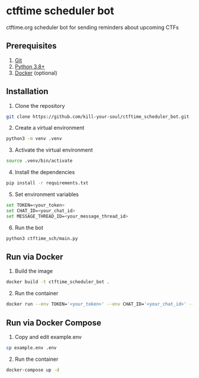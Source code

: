 # ctftime scheduler bot 
ctftime.org scheduler bot for sending reminders about upcoming CTFs
## Prerequisites
1. [Git](https://git-scm.com/)
2. [Python 3.8+](https://www.python.org/downloads/)
3. [Docker](https://www.docker.com/) (optional)

## Installation

1. Clone the repository
```bash
git clone https://github.com/kill-your-soul/ctftime_scheduler_bot.git
```

2. Create a virtual environment
```bash
python3 -m venv .venv
```

3. Activate the virtual environment
```bash
source .venv/bin/activate
```

4. Install the dependencies
```bash
pip install -r requirements.txt
```

5. Set environment variables
```bash
set TOKEN=<your_token>
set CHAT_ID=<your_chat_id>
set MESSAGE_THREAD_ID=<your_message_thread_id>
```

6. Run the bot
```bash
python3 ctftime_sch/main.py
```

## Run via Docker

1. Build the image
```bash
docker build -t ctftime_scheduler_bot .
```

2. Run the container
```bash
docker run --env TOKEN='<your_token>' --env CHAT_ID='<your_chat_id>' --env MESSAGE_THREAD_ID=<your_message_thread_id> ctftime_sch
```

## Run via Docker Compose

1. Copy and edit example.env
```bash
cp example.env .env
```

2. Run the container
```bash
docker-compose up -d
```